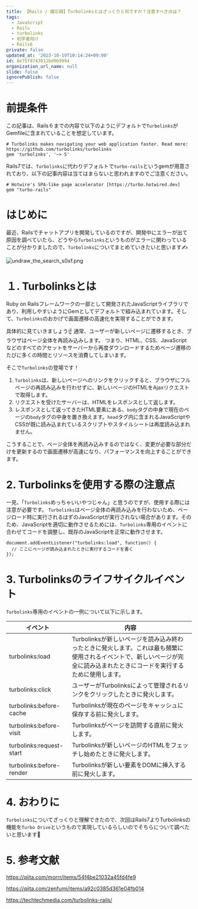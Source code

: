 ```yaml
---
title: 【Rails / 備忘録】Turbolinksとはざっくりと何ですか？注意すべき点は？
tags:
  - JavaScript
  - Rails
  - turbolinks
  - 初学者向け
  - Rails6
private: false
updated_at: '2023-10-19T10:14:24+09:00'
id: 8e75f8743812bd9b9994
organization_url_name: null
slide: false
ignorePublish: false
---
```

# 前提条件
この記事は、Rails６までの内容で以下のようにデフォルトで`Turbolinks`がGemfileに含まれていることを想定しています。
```:Gemfile（Rails6）
# Turbolinks makes navigating your web application faster. Read more: https://github.com/turbolinks/turbolinks
gem 'turbolinks', '~> 5'
```

Rails7では、`Turbolinks`に代わりデフォルトで`turbo-rails`というgemが用意されており、以下の記事内容は当てはまらないと思われますのでご注意ください。
```:Gemfile（Rails7）
# Hotwire's SPA-like page accelerator [https://turbo.hotwired.dev]
gem "turbo-rails"
```

# はじめに

最近、Railsでチャットアプリを開発しているのですが、開発中にエラーが出て原因を調べていたら、どうやら`Turbolinks`というものがエラーに関わっていることが分かりましたので、`Turbolinks`についてまとめていきたいと思います:writing_hand:

![undraw_the_search_s0xf.png](https://qiita-image-store.s3.ap-northeast-1.amazonaws.com/0/3117662/c62f643c-f7af-c9d1-0737-646ed95dd751.png)



# １. Turbolinksとは
Ruby on Railsフレームワークの一部として開発されたJavaScriptライブラリであり、利用しやすいようにGemとしてデフォルトで組み込まれています。そして、`Turbolinks`のおかげで画面遷移の高速化を実現することができます。

具体的に見ていきましょう:point_up:
通常、ユーザーが新しいページに遷移するとき、ブラウザはページ全体を再読み込みします。
つまり、HTML、CSS、JavaScriptなどのすべてのアセットをサーバーから再度ダウンロードするためページ遷移のたびに多くの時間とリソースを消費してしまいます。

そこで`Turbolinks`の登場です！
1. `Turbolinks`は、新しいページへのリンクをクリックすると、ブラウザにフルページの再読み込みを行わせずに、新しいページのHTMLをAjaxリクエストで取得します。
1. リクエストを受けたサーバーは、HTMLをレスポンスとして返します。
1. レスポンスとして返ってきたHTML要素にある、`body`タグの中身で現在のページの`body`タグの中身を置き換えます。`head`タグ内に含まれるJavaScriptやCSSが既に読み込まれているスクリプトやスタイルシートは再度読み込まれません。

こうすることで、ページ全体を再読み込みするのではなく、変更が必要な部分だけを更新するので画面遷移が高速になり、パフォーマンスを向上することができます。



# 2. Turbolinksを使用する際の注意点
一見、「`Turbolinks`めっちゃいいやつじゃん」と思うのですが、使用する際には注意が必要です。
`Turbolinks`はページ全体の再読み込みを行わないため、ページロード時に実行されるはずのJavaScriptが実行されない場合があります。そのため、JavaScriptを適切に動作させるためには、`Turbolinks`専用のイベントに合わせてコードを調整し、既存のJavaScriptを正常に動作させます。

```javascript:イベント書き方例
document.addEventListener("turbolinks:load", function() {
  // ここにページが読み込まれたときに実行するコードを書く
});

```


# 3. Turbolinksのライフサイクルイベント
`Turbolinks`専用のイベントの一例について以下に示します。

| イベント | 内容 |
| ------- | ------- |
| turbolinks:load   |  Turbolinksが新しいページを読み込み終わったときに発火します。これは最も頻繁に使用されるイベントで、新しいページが完全に読み込まれたときにコードを実行するために使用します。   |
| turbolinks:click | ユーザーがTurbolinksによって管理されるリンクをクリックしたときに発火します。 |
| turbolinks:before-cache | Turbolinksが現在のページをキャッシュに保存する前に発火します。 |
| turbolinks:before-visit |Turbolinksがページを訪問する直前に発火します。|
| turbolinks:request-start | Turbolinksが新しいページのHTMLをフェッチし始めたときに発火します。 |
| turbolinks:before-render | Turbolinksが新しい<body>要素をDOMに挿入する前に発火します。 |



# 4. おわりに

`Turbolinks`についてざっくりと理解できたので、次回はRails7よりTurbolinksの機能を`Turbo Drive`というもので実現しているらしいのでそちらについて調べたいと思います:seedling:

# 5. 参考文献

https://qiita.com/morrr/items/54f4be21032a45fd4fe9

https://qiita.com/zenfumi/items/a92c0385d361e04fb014

https://techtechmedia.com/turbolinks-rails/

